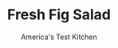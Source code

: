 ---
layout: ../../layouts/MarkdownPostLayout.astro
title: Fresh Fig Salad
author: America's Test Kitchen
pubDate: 2023-03-15
description: "Elegance, freshness, and simplicity fig-ure into this salad’s summer appeal. "
image_url: https://res.cloudinary.com/hksqkdlah/image/upload/ar_1:1,c_fill,dpr_2.0,f_auto,fl_lossy.progressive.strip_profile,g_faces:auto,q_auto:low,w_344/SFS_FreshFigSalad_106_ft3hmo
tags: ["Appetizers","Side Dishes","Vegetables","Fruit","Weeknight","Salads"]
calories: 1115
protein: 6
carbohydrates: 12
fats: 12
fiber: 1
ingredients: ["3 tablespoons, balsamic vinegar","2 tablespoons, ruby port","¾ cup, baby arugula, chopped coarse","8 ounces, figs, halved (about 2 cups)","4 ounces, goat cheese, broken into chunks","2 ounces, thinly sliced mortadella, torn","½ teaspoon, flake sea salt","½ teaspoon, cracked pepper","2 tablespoons, extra-virgin olive oil","2 tablespoons chopped toasted, pistachios"]
serves: 6
time: "25 minutes"
instructions: ["Combine vinegar and port in small saucepan. Bring to boil over medium-high heat. Cook until thickened and just becoming syrupy (mixture should measure scant 2 tablespoons), about 3 minutes. Let cool for at least 5 minutes.","Arrange arugula on serving platter and top with figs, goat cheese, and mortadella. Sprinkle with salt and pepper. Drizzle with oil and balsamic mixture. Top with pistachios. Serve."]
nutrition: ["186 mg Potassium, K","80 mg Phosphorus, P","55 mg Calcium, Ca","18 mg Magnesium, Mg","232 mg Sodium, Na","12 g Total lipid (fat)","5 g Fatty acids, total monounsaturated","1 g Fatty acids, total polyunsaturated","1 mg Vitamin C, total ascorbic acid","13 mg Cholesterol","4 g Fatty acids, total saturated","1 g Fiber, total dietary","9 µg Folate, food","9 g Sugars, total","8 µg Vitamin K (phylloquinone)","67 g Water","12 g Carbohydrate, by difference","9 µg Folate, DFE","6 g Protein","61 µg Vitamin A, RAE","185 kcal Energy","1115 calories"]
notes: "You can substitute prosciutto for the mortadella if you like. We prefer small figs here. If you can find only large figs, quarter them. For a nonalcoholic version, omit the port and increase the balsamic vinegar to 5 tablespoons. For the best results, we suggest buying a log of good-quality goat cheese."
---